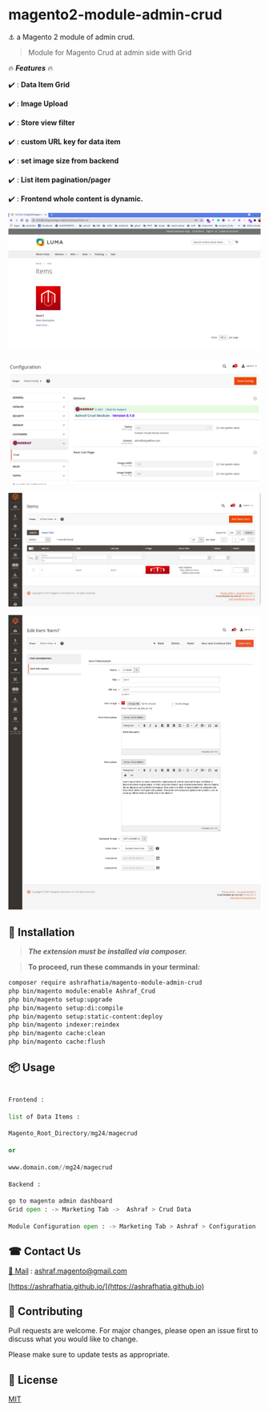 # magento2-module-admin-crud

⚓ a Magento 2 module of admin crud.

>Module for Magento Crud at admin side with Grid

🔥 ***Features*** 🔥

✔️ : **Data Item Grid**

✔️ : **Image Upload**

✔️ : **Store view filter**

✔️ : **custom URL key for data item**

✔️ : **set image size from backend**

✔️ : **List item pagination/pager**

✔️ : **Frontend whole content is dynamic.**



![Alt text](ss/img1.png?raw=true "preview")

![Alt text](ss/img2.png?raw=true "preview")

![Alt text](ss/img3.png?raw=true "preview")

![Alt text](ss/img4.png?raw=true "preview")

## 🤖 Installation


> ***The extension must be installed via composer.*** 

> **To proceed, run these commands in your terminal:**

```bash
composer require ashrafhatia/magento-module-admin-crud
php bin/magento module:enable Ashraf_Crud
php bin/magento setup:upgrade
php bin/magento setup:di:compile
php bin/magento setup:static-content:deploy
php bin/magento indexer:reindex
php bin/magento cache:clean
php bin/magento cache:flush
```

## 📦 Usage

```python

Frontend : 

list of Data Items : 

Magento_Root_Directory/mg24/magecrud

or

www.domain.com//mg24/magecrud

Backend :

go to magento admin dashboard
Grid open : -> Marketing Tab ->  Ashraf > Crud Data

Module Configuration open : -> Marketing Tab > Ashraf > Configuration 
```
## ☎ Contact Us

[📧 Mail](mailto:ashraf.magento@gmail.com ) : ashraf.magento@gmail.com 

[https://ashrafhatia.github.io/](https://ashrafhatia.github.io)


## 🔗 Contributing
Pull requests are welcome. For major changes, please open an issue first to discuss what you would like to change.

Please make sure to update tests as appropriate.

## 📜 License
[MIT](https://github.com/AshrafHatia/magento2-module-admin-crud/blob/master/LICENSE.txt)
